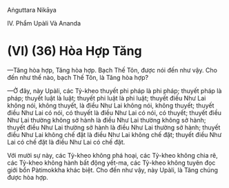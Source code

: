 Aṅguttara Nikāya

IV. Phẩm Upàli Và Ananda

# (VI) (36) Hòa Hợp Tăng

—Tăng hòa hợp, Tăng hòa hợp. Bạch Thế Tôn, được nói đến như vậy. Cho đến như thế nào, bạch Thế Tôn, là Tăng hòa hợp?

—Ở đây, này Upàli, các Tỷ-kheo thuyết phi pháp là phi pháp; thuyết pháp là pháp; thuyết luật là luật; thuyết phi luật là phi luật; thuyết điều Như Lai không nói, không thuyết, là điều Như Lai không nói, không thuyết; thuyết điều Như Lai có nói, có thuyết là điều Như Lai có nói, có thuyết; thuyết điều Như Lai thường không sở hành là điều Như Lai thường không sở hành; thuyết điều Như Lai thường sở hành là điều Như Lai thường sở hành; thuyết điều Như Lai không chế đặt là điều Như Lai không chế đặt; thuyết điều Như Lai có chế đặt là điều Như Lai có chế đặt.

Với mười sự này, các Tỷ-kheo không phá hoại, các Tỷ-kheo không chia rẽ, các Tỷ-kheo không hành bất động yết-ma, các Tỷ-kheo không tuyên đọc giới bổn Pàtimokkha khác biệt. Cho đến như vậy, này Upàli, là Tăng chúng được hòa hợp.

